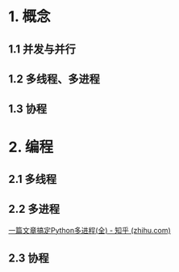# 1. 概念

## 1.1 并发与并行

## 1.2 多线程、多进程

## 1.3 协程

# 2. 编程

## 2.1 多线程

## 2.2 多进程

[一篇文章搞定Python多进程(全) - 知乎 (zhihu.com)](https://zhuanlan.zhihu.com/p/64702600)

## 2.3 协程





